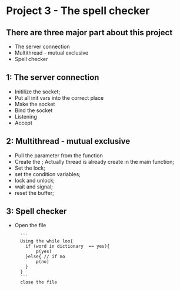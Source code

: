 # Project 3  -   The spell checker 

## There are three major part about this project





* The server connection 
* Multithread - mutual exclusive 
* Spell checker
 
 
 ## 1: The server connection 

* Initilize the socket; 
* Put all init vars into the correct place
* Make the socket 
* Bind the socket 
* Listening
* Accept
            
        
        
 ## 2: Multithread - mutual exclusive 


* Pull the parameter from the function
* Create the ; Actually thread is already create in the main function;
* Set the lock;
* set the condition variables;
* lock and unlock;
* wait and signal;
* reset the buffer;
      
## 3: Spell checker

* Open the file 

        ```
        Using the while loo{
          if (word in dictionary  == yes){
              p(yes)
          }else{ // if no
              p(no)
          } 
        }
        ```
        close the file
        
    

